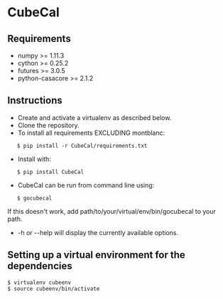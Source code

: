 # CubeCal

## Requirements

* numpy >= 1.11.3
* cython >= 0.25.2
* futures >= 3.0.5
* python-casacore >= 2.1.2

## Instructions

* Create and activate a virtualenv as described below.
* Clone the repository.
* To install all requirements EXCLUDING montblanc:

```
   $ pip install -r CubeCal/requirements.txt
```

* Install with:

```
   $ pip install CubeCal
```

* CubeCal can be run from command line using: 

```
   $ gocubecal
```	 

If this doesn't work, add path/to/your/virtual/env/bin/gocubecal to your path.

* -h or --help will display the currently available options.

## Setting up a virtual environment for the dependencies

```
$ virtualenv cubeenv
$ source cubeenv/bin/activate
```




